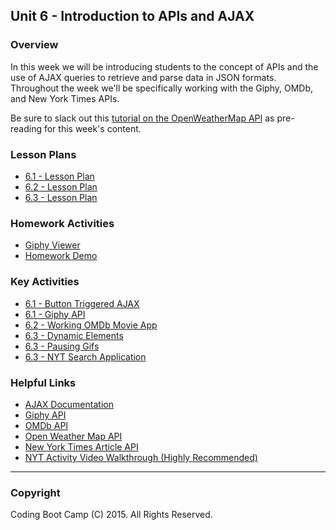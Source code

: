 ## Unit 6 - Introduction to APIs and AJAX

### Overview

In this week we will be introducing students to the concept of APIs and the use of AJAX queries to retrieve and parse data in JSON formats. Throughout the week we'll be specifically working with the Giphy, OMDb, and New York Times APIs. 

Be sure to slack out this [tutorial on the OpenWeatherMap API](http://osp123.github.io/tutorials/html/weatherAPI.html) as pre-reading for this week's content.

### Lesson Plans

* [6.1 - Lesson Plan](1-Class-Content/6.1/6.1-Lessonplan.md)
* [6.2 - Lesson Plan](1-Class-Content/6.2/6.2-Lessonplan.md)
* [6.3 - Lesson Plan](1-Class-Content/6.3/6.3-Lessonplan.md)

### Homework Activities

* [Giphy Viewer](3-Homework/Instructions/homework.md)
* [Homework Demo](3-Homework/Instructions/homework_demo.mov)

### Key Activities

* [6.1 - Button Triggered AJAX](1-Class-Content/6.1/Activities/03-AJAX_to_HTML)
* [6.1 - Giphy API](1-Class-Content/6.1/Activities/04-Giphy_API)
* [6.2 - Working OMDb Movie App](1-Class-Content/6.2/Activities/06-WorkingMovieApp)
* [6.3 - Dynamic Elements](1-Class-Content/6.3/Activities/03-DynamicElements)
* [6.3 - Pausing Gifs](1-Class-Content/6.3/Activities/04-PausingGifs)
* [6.3 - NYT Search Application](1-Class-Content/6.3/Activities/05-NYTSearch)

### Helpful Links

* [AJAX Documentation](http://api.jquery.com/jquery.ajax/)
* [Giphy API](https://github.com/Giphy/GiphyAPI)
* [OMDb API](http://www.omdbapi.com/)
* [Open Weather Map API](http://openweathermap.org/api)
* [New York Times Article API](http://developer.nytimes.com/docs/read/article_search_api_v2)
* [NYT Activity Video Walkthrough (Highly Recommended)](https://youtu.be/RQTVw6XJAac?list=PLgJ8UgkiorCnCFzNp0dP0zJyeFAgstYTj)

- - -

### Copyright

Coding Boot Camp (C) 2015. All Rights Reserved.
